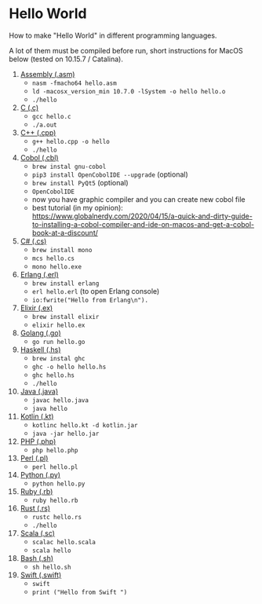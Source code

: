 # Hello World
How to make "Hello World" in different programming languages.

A lot of them must be compiled before run, short instructions for MacOS below (tested on 10.15.7 / Catalina).

1. [Assembly (.asm)](../Assembly)
    * `nasm -fmacho64 hello.asm`
    * `ld -macosx_version_min 10.7.0 -lSystem -o hello hello.o`
    * `./hello`
2. [C (.c)](../C)
    * `gcc hello.c`
    * `./a.out`
3. [C++ (.cpp)](../C++)
    * `g++ hello.cpp -o hello`
    * `./hello`
4. [Cobol (.cbl)](../Cobol)
    * `brew instal gnu-cobol`
    * `pip3 install OpenCobolIDE --upgrade` (optional)
    * `brew install PyQt5` (optional)
    * `OpenCobolIDE`
    * now you have graphic compiler and you can create new cobol file
    * best tutorial (in my opinion):
      https://www.globalnerdy.com/2020/04/15/a-quick-and-dirty-guide-to-installing-a-cobol-compiler-and-ide-on-macos-and-get-a-cobol-book-at-a-discount/
5. [C# (.cs)](../C#)
    * `brew install mono`
    * `mcs hello.cs`
    * `mono hello.exe`
6. [Erlang (.erl)](../Erlang)
    * `brew install erlang`
    * `erl hello.erl` (to open Erlang console)
    * `io:fwrite("Hello from Erlang\n").`
7. [Elixir (.ex)](../Elixir)
    * `brew install elixir`
    * `elixir hello.ex`
8. [Golang (.go)](../Golang)
    * `go run hello.go`
9. [Haskell (.hs)](../Haskell)
    * `brew instal ghc`
    * `ghc -o hello hello.hs`
    * `ghc hello.hs`
    * `./hello`
10. [Java (.java)](../Java)
    * `javac hello.java`
    * `java hello`
11. [Kotlin (.kt)](../Kotlin)
    * `kotlinc hello.kt -d kotlin.jar`
    * `java -jar hello.jar`
12. [PHP (.php)](../PHP)
    * `php hello.php`
13. [Perl (.pl)](../Perl)
    * `perl hello.pl`
14. [Python (.py)](..Python)
    * `python hello.py`
15. [Ruby (.rb)](../Ruby)
    * `ruby hello.rb`
16. [Rust (.rs)](../Rust)
    * `rustc hello.rs`
    * `./hello`
17. [Scala (.sc)](../Scala)
    * `scalac hello.scala`
    * `scala hello`
18. [Bash (.sh)](../Bash)
    * `sh hello.sh`
19. [Swift (.swift)](..Swift)
    * `swift`
    * `print ("Hello from Swift ")`